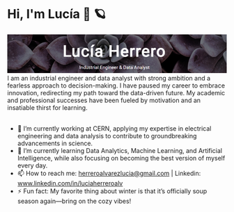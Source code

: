 # Hi, I'm Lucía 🍫 🪐

<img src=fondo.PNG>
I am an industrial engineer and data analyst with strong ambition and a fearless approach to decision-making.
I have paused my career to embrace innovation, redirecting my path toward the data-driven future.
My academic and professional successes have been fueled by motivation and an insatiable thirst for learning.  <br>&nbsp;<br>

- 🔭 I’m currently working at CERN, applying my expertise in electrical engineering and data analysis to contribute to groundbreaking advancements in science.
- 🌱 I’m currently learning Data Analytics, Machine Learning, and Artificial Intelligence, while also focusing on becoming the best version of myself every day.
- 📫 How to reach me: herreroalvarezlucia@gmail.com | Linkedin: www.linkedin.com/in/luciaherreroalv
- ⚡ Fun fact: My favorite thing about winter is that it’s officially soup season again—bring on the cozy vibes!
  
